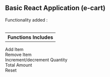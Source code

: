 <h2>Basic React Application (e-cart)</h2>
<div>
Functionality added :

<br>
<br>
  <table>
  <tr>
    <th>Functions Includes</th>
  </tr>
  </table>
    Add Item<br>
    Remove Item<br>
    Increment/decrement Quantity<br>
    Total Amount<br>
    Reset

</div>
